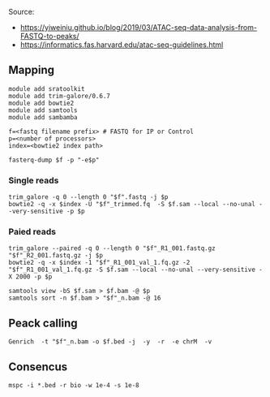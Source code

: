 Source: 
* https://yiweiniu.github.io/blog/2019/03/ATAC-seq-data-analysis-from-FASTQ-to-peaks/
* https://informatics.fas.harvard.edu/atac-seq-guidelines.html

## Mapping
```
module add sratoolkit
module add trim-galore/0.6.7 
module add bowtie2 
module add samtools
module add sambamba

f=<fastq filename prefix> # FASTQ for IP or Control
p=<number of processors>
index=<bowtie2 index path>

fasterq-dump $f -p "-e$p"
```
### Single reads
```
trim_galore -q 0 --length 0 "$f".fastq -j $p
bowtie2 -q -x $index -U "$f"_trimmed.fq  -S $f.sam --local --no-unal --very-sensitive -p $p
```
### Paied reads
```
trim_galore --paired -q 0 --length 0 "$f"_R1_001.fastq.gz  "$f"_R2_001.fastq.gz -j $p
bowtie2 -q -x $index -1 "$f"_R1_001_val_1.fq.gz -2 "$f"_R1_001_val_1.fq.gz -S $f.sam --local --no-unal --very-sensitive -X 2000 -p $p
```
```
samtools view -bS $f.sam > $f.bam -@ $p
samtools sort -n $f.bam > "$f"_n.bam -@ 16
```

## Peack calling
```
Genrich  -t "$f"_n.bam -o $f.bed -j  -y  -r  -e chrM  -v
```
## Consencus
```
mspc -i *.bed -r bio -w 1e-4 -s 1e-8
```
